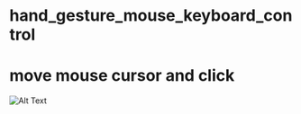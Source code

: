 # hand_gesture_mouse_keyboard_control

# move mouse cursor and click
![Alt Text](https://media.giphy.com/media/vFKqnCdLPNOKc/move_click.gif)
